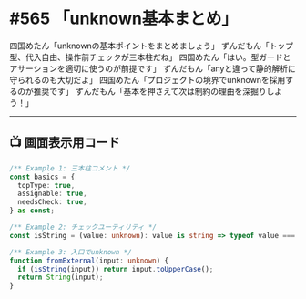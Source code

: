# #565 「unknown基本まとめ」

四国めたん「unknownの基本ポイントをまとめましょう」
ずんだもん「トップ型、代入自由、操作前チェックが三本柱だね」
四国めたん「はい。型ガードとアサーションを適切に使うのが前提です」
ずんだもん「anyと違って静的解析に守られるのも大切だよ」
四国めたん「プロジェクトの境界でunknownを採用するのが推奨です」
ずんだもん「基本を押さえて次は制約の理由を深掘りしよう！」

---

## 📺 画面表示用コード

```typescript
/** Example 1: 三本柱コメント */
const basics = {
  topType: true,
  assignable: true,
  needsCheck: true,
} as const;

/** Example 2: チェックユーティリティ */
const isString = (value: unknown): value is string => typeof value === "string";

/** Example 3: 入口でunknown */
function fromExternal(input: unknown) {
  if (isString(input)) return input.toUpperCase();
  return String(input);
}
```
